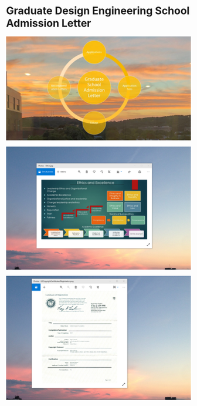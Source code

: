 # Graduate Design Engineering School Admission Letter

![image](GraduateSchoolAdmissionLetter.jpg)

![image](EthicsandExcellence.png)

![image](USCopyrightCertificate.png)
